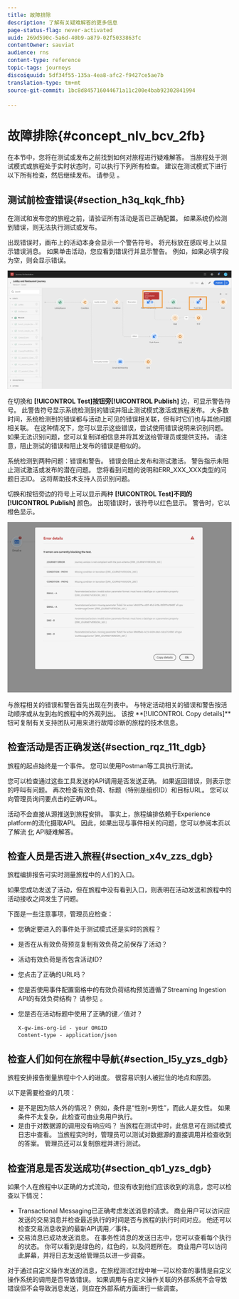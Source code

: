 ```yaml
---
title: 故障排除
description: 了解有关疑难解答的更多信息
page-status-flag: never-activated
uuid: 269d590c-5a6d-40b9-a879-02f5033863fc
contentOwner: sauviat
audience: rns
content-type: reference
topic-tags: journeys
discoiquuid: 5df34f55-135a-4ea8-afc2-f9427ce5ae7b
translation-type: tm+mt
source-git-commit: 1bc8d845716044671a11c200e4bab92302841994

---
```



# 故障排除{#concept_nlv_bcv_2fb}

在本节中，您将在测试或发布之前找到如何对旅程进行疑难解答。 当旅程处于测试模式或旅程处于实时状态时，可以执行下列所有检查。 建议在测试模式下进行以下所有检查，然后继续发布。 请参见 [](../building-journeys/testing-the-journey.md)。

## 测试前检查错误{#section_h3q_kqk_fhb}

在测试和发布您的旅程之前，请验证所有活动是否已正确配置。 如果系统仍检测到错误，则无法执行测试或发布。

出现错误时，画布上的活动本身会显示一个警告符号。 将光标放在感叹号上以显示错误消息。 如果单击活动，您应看到错误行并显示警告。 例如，如果必填字段为空，则会显示错误。

![](../assets/journey63.png)

在切换和 **[!UICONTROL Test]**按钮旁**[!UICONTROL Publish]** 边，可显示警告符号。 此警告符号显示系统检测到的错误并阻止测试模式激活或旅程发布。 大多数时间，系统检测到的错误都与活动上可见的错误相关联，但有时它们也与其他问题相关联。 在这种情况下，您可以显示这些错误，尝试使用错误说明来识别问题。 如果无法识别问题，您可以复制详细信息并将其发送给管理员或提供支持。 请注意，阻止测试的错误和阻止发布的错误是相似的。

系统检测到两种问题：错误和警告。 错误会阻止发布和测试激活。 警告指示未阻止测试激活或发布的潜在问题。 您将看到问题的说明和ERR_XXX_XXX类型的问题日志ID。 这将帮助技术支持人员识别问题。

切换和按钮旁边的符号上可以显示两种 **[!UICONTROL Test]**不同的**[!UICONTROL Publish]** 颜色。 出现错误时，该符号以红色显示。 警告时，它以橙色显示。

![](../assets/journey75.png)

与旅程相关的错误和警告首先出现在列表中。 与特定活动相关的错误和警告按活动顺序或从左到右的旅程中的外观列出。 该按 **[!UICONTROL Copy details]**钮可复制有关支持团队可用来进行故障诊断的旅程的技术信息。

## 检查活动是否正确发送{#section_rqz_11t_dgb}

旅程的起点始终是一个事件。 您可以使用Postman等工具执行测试。

您可以检查通过这些工具发送的API调用是否发送正确。 如果返回错误，则表示您的呼叫有问题。 再次检查有效负荷、标题（特别是组织ID）和目标URL。 您可以向管理员询问要点击的正确URL。

活动不会直接从源推送到旅程安排。 事实上，旅程编排依赖于Experience platform的流化摄取API。 因此，如果出现与事件相关的问题，您可以参阅本页以了解流 [化](https://www.adobe.io/apis/experienceplatform/home/data-ingestion/data-ingestion-services.html#!api-specification/markdown/narrative/technical_overview/streaming_ingest/streaming_ingestion_FAQ.md) API疑难解答。

## 检查人员是否进入旅程{#section_x4v_zzs_dgb}

旅程编排报告可实时测量旅程中的人们的入口。

如果您成功发送了活动，但在旅程中没有看到入口，则表明在活动发送和旅程中的活动接收之间发生了问题。

下面是一些注意事项，管理员应检查：

* 您确定要进入的事件处于测试模式还是实时的旅程？
* 是否在从有效负荷预览复制有效负荷之前保存了活动？
* 活动有效负荷是否包含活动ID?
* 您点击了正确的URL吗？
* 您是否使用事件配置窗格中的有效负荷结构预览遵循了Streaming Ingestion API的有效负荷结构？ 请参见 [](../event/previewing-the-payload.md)。
* 您是否在活动标题中使用了正确的键／值对？

   ```
   X-gw-ims-org-id - your ORGID
   Content-type - application/json
   ```

## 检查人们如何在旅程中导航{#section_l5y_yzs_dgb}

旅程安排报告衡量旅程中个人的进度。 很容易识别人被拦住的地点和原因。

以下是需要检查的几项：

* 是不是因为除人外的情况？ 例如，条件是“性别=男性”，而此人是女性。 如果条件不太复杂，此检查可由业务用户执行。
* 是由于对数据源的调用没有响应吗？ 当旅程在测试中时，此信息可在测试模式日志中查看。 当旅程实时时，管理员可以测试对数据源的直接调用并检查收到的答案。 管理员还可以复制旅程并进行测试。

## 检查消息是否发送成功{#section_qb1_yzs_dgb}

如果个人在旅程中以正确的方式流动，但没有收到他们应该收到的消息，您可以检查以下情况：

* Transactional Messaging已正确考虑发送消息的请求。 商业用户可以访问应发送的交易消息并检查最近执行的时间是否与旅程的执行时间对应。 他还可以检查交易消息收到的最新API调用／事件。
* 交易消息已成功发送消息。 在事务性消息的发送日志中，您可以查看每个执行的状态。 你可以看到是绿色的，红色的，以及问题所在。 商业用户可以访问此屏幕，并将日志发送给管理员以进一步调查。

对于通过自定义操作发送的消息，在旅程测试过程中唯一可以检查的事情是自定义操作系统的调用是否导致错误。 如果调用与自定义操作关联的外部系统不会导致错误但不会导致消息发送，则应在外部系统方面进行一些调查。

